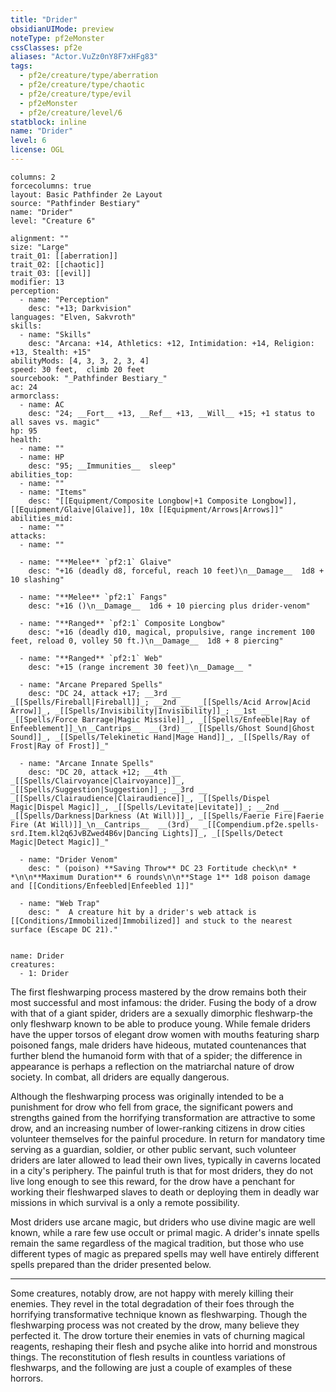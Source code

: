 ```yaml
---
title: "Drider"
obsidianUIMode: preview
noteType: pf2eMonster
cssClasses: pf2e
aliases: "Actor.VuZz0nY8F7xHFg83" 
tags:
  - pf2e/creature/type/aberration
  - pf2e/creature/type/chaotic
  - pf2e/creature/type/evil
  - pf2eMonster
  - pf2e/creature/level/6
statblock: inline
name: "Drider"
level: 6
license: OGL
---
```


```statblock
columns: 2
forcecolumns: true
layout: Basic Pathfinder 2e Layout
source: "Pathfinder Bestiary"
name: "Drider"
level: "Creature 6"

alignment: ""
size: "Large"
trait_01: [[aberration]]
trait_02: [[chaotic]]
trait_03: [[evil]]
modifier: 13
perception:
  - name: "Perception"
    desc: "+13; Darkvision"
languages: "Elven, Sakvroth"
skills:
  - name: "Skills"
    desc: "Arcana: +14, Athletics: +12, Intimidation: +14, Religion: +13, Stealth: +15"
abilityMods: [4, 3, 3, 2, 3, 4]
speed: 30 feet,  climb 20 feet
sourcebook: "_Pathfinder Bestiary_"
ac: 24
armorclass:
  - name: AC
    desc: "24; __Fort__ +13, __Ref__ +13, __Will__ +15; +1 status to all saves vs. magic"
hp: 95
health:
  - name: ""
  - name: HP
    desc: "95; __Immunities__  sleep"
abilities_top:
  - name: ""
  - name: "Items"
    desc: "[[Equipment/Composite Longbow|+1 Composite Longbow]], [[Equipment/Glaive|Glaive]], 10x [[Equipment/Arrows|Arrows]]"
abilities_mid:
  - name: ""
attacks:
  - name: ""

  - name: "**Melee** `pf2:1` Glaive"
    desc: "+16 (deadly d8, forceful, reach 10 feet)\n__Damage__  1d8 + 10 slashing"

  - name: "**Melee** `pf2:1` Fangs"
    desc: "+16 ()\n__Damage__  1d6 + 10 piercing plus drider-venom"

  - name: "**Ranged** `pf2:1` Composite Longbow"
    desc: "+16 (deadly d10, magical, propulsive, range increment 100 feet, reload 0, volley 50 ft.)\n__Damage__  1d8 + 8 piercing"

  - name: "**Ranged** `pf2:1` Web"
    desc: "+15 (range increment 30 feet)\n__Damage__ "

  - name: "Arcane Prepared Spells"
    desc: "DC 24, attack +17; __3rd __  _[[Spells/Fireball|Fireball]]_; __2nd __  _[[Spells/Acid Arrow|Acid Arrow]]_, _[[Spells/Invisibility|Invisibility]]_; __1st __  _[[Spells/Force Barrage|Magic Missile]]_, _[[Spells/Enfeeble|Ray of Enfeeblement]]_\n__Cantrips__  __(3rd)__ _[[Spells/Ghost Sound|Ghost Sound]]_, _[[Spells/Telekinetic Hand|Mage Hand]]_, _[[Spells/Ray of Frost|Ray of Frost]]_"

  - name: "Arcane Innate Spells"
    desc: "DC 20, attack +12; __4th __  _[[Spells/Clairvoyance|Clairvoyance]]_, _[[Spells/Suggestion|Suggestion]]_; __3rd __  _[[Spells/Clairaudience|Clairaudience]]_, _[[Spells/Dispel Magic|Dispel Magic]]_, _[[Spells/Levitate|Levitate]]_; __2nd __  _[[Spells/Darkness|Darkness (At Will)]]_, _[[Spells/Faerie Fire|Faerie Fire (At Will)]]_\n__Cantrips__  __(3rd)__ _[[Compendium.pf2e.spells-srd.Item.kl2q6JvBZwed4B6v|Dancing Lights]]_, _[[Spells/Detect Magic|Detect Magic]]_"

  - name: "Drider Venom"
    desc: " (poison) **Saving Throw** DC 23 Fortitude check\n* * *\n\n**Maximum Duration** 6 rounds\n\n**Stage 1** 1d8 poison damage and [[Conditions/Enfeebled|Enfeebled 1]]"

  - name: "Web Trap"
    desc: "  A creature hit by a drider's web attack is [[Conditions/Immobilized|Immobilized]] and stuck to the nearest surface (Escape DC 21)."
 
```

```encounter-table
name: Drider
creatures:
  - 1: Drider
```



The first fleshwarping process mastered by the drow remains both their most successful and most infamous: the drider. Fusing the body of a drow with that of a giant spider, driders are a sexually dimorphic fleshwarp-the only fleshwarp known to be able to produce young. While female driders have the upper torsos of elegant drow women with mouths featuring sharp poisoned fangs, male driders have hideous, mutated countenances that further blend the humanoid form with that of a spider; the difference in appearance is perhaps a reflection on the matriarchal nature of drow society. In combat, all driders are equally dangerous.

Although the fleshwarping process was originally intended to be a punishment for drow who fell from grace, the significant powers and strengths gained from the horrifying transformation are attractive to some drow, and an increasing number of lower-ranking citizens in drow cities volunteer themselves for the painful procedure. In return for mandatory time serving as a guardian, soldier, or other public servant, such volunteer driders are later allowed to lead their own lives, typically in caverns located in a city's periphery. The painful truth is that for most driders, they do not live long enough to see this reward, for the drow have a penchant for working their fleshwarped slaves to death or deploying them in deadly war missions in which survival is a only a remote possibility.

Most driders use arcane magic, but driders who use divine magic are well known, while a rare few use occult or primal magic. A drider's innate spells remain the same regardless of the magical tradition, but those who use different types of magic as prepared spells may well have entirely different spells prepared than the drider presented below.

* * *

Some creatures, notably drow, are not happy with merely killing their enemies. They revel in the total degradation of their foes through the horrifying transformative technique known as fleshwarping. Though the fleshwarping process was not created by the drow, many believe they perfected it. The drow torture their enemies in vats of churning magical reagents, reshaping their flesh and psyche alike into horrid and monstrous things. The reconstitution of flesh results in countless variations of fleshwarps, and the following are just a couple of examples of these horrors.
